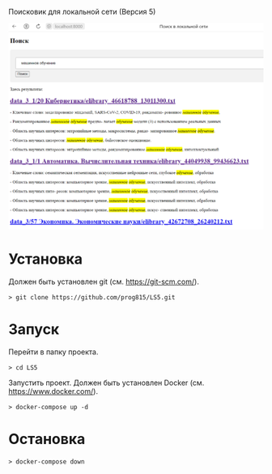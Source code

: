 Поисковик для локальной сети (Версия 5)



![Alt text](image-1.png)

# Установка

Должен быть установлен git (см. https://git-scm.com/).
```
> git clone https://github.com/prog815/LS5.git
```


# Запуск

Перейти в папку проекта.
```
> cd LS5
```

Запустить проект. Должен быть установлен Docker (см. https://www.docker.com/).
```
> docker-compose up -d
```


# Остановка

```
> docker-compose down 
```